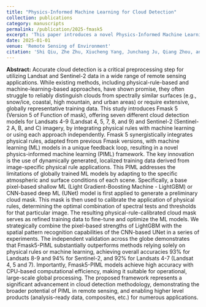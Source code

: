 ```yaml
---
title: "Physics-Informed Machine Learning for Cloud Detection"
collection: publications
category: manuscripts
permalink: /publication/2025-fmask5
excerpt: 'This paper introduces a novel Physics-Informed Machine Learning (PIML) framework for better cloud detection for Landsat and Sentinel-2 imagery.'
date: 2025-01-01
venue: 'Remote Sensing of Environment'
citation: 'Shi Qiu, Zhe Zhu, Xiucheng Yang, Junchang Ju, Qiang Zhou, and Christopher S.R. Neigh. (2025). &quot;Physics-Informed Machine Learning for Cloud Detection.&quot; <i>Remote Sensing of Environment</i>. in Revise.'
---
```

<b>Abstract:</b> Accurate cloud detection is a critical preprocessing step for utilizing Landsat and Sentinel-2 data in a wide range of remote sensing applications. While existing methods, including physical-rule-based and machine-learning-based approaches, have shown promise, they often struggle to reliably distinguish clouds from spectrally similar surfaces (e.g., snow/ice, coastal, high mountain, and urban areas) or require extensive, globally representative training data. This study introduces Fmask 5 (Version 5 of Function of mask), offering seven different cloud detection models for Landsats 4-9 (Landsat 4, 5, 7, 8, and 9) and Sentinel-2 (Sentinel-2 A, B, and C) imagery, by integrating physical rules with machine learning or using each approach independently. Fmask 5 synergistically integrates physical rules, adapted from previous Fmask versions, with machine learning (ML) models in a unique feedback loop, resulting in a novel physics-informed machine learning (PIML) framework. The key innovation is the use of dynamically generated, localized training data derived from image-specific physical rule applications. This PIML addresses the limitations of globally trained ML models by adapting to the specific atmospheric and surface conditions of each scene. Specifically, a base pixel-based shallow ML (Light Gradient-Boosting Machine - LightGBM) or CNN-based deep ML (UNet) model is first applied to generate a preliminary cloud mask. This mask is then used to calibrate the application of physical rules, determining the optimal combination of spectral tests and thresholds for that particular image. The resulting physical-rule-calibrated cloud mask serves as refined training data to fine-tune and optimize the ML models. We strategically combine the pixel-based strengths of LightGBM with the spatial pattern recognition capabilities of the CNN-based UNet in a series of experiments. The independent validation across the globe demonstrates that Fmask5-PIML substantially outperforms methods relying solely on physical rules or machine learning, achieving overall accuracies 93% for Landsats 8-9 and 94% for Sentinel-2, and 92% for Landsats 4-7 (Landsat 4, 5 and 7). Importantly, Fmask5-PIML models achieve high accuracy with CPU-based computational efficiency, making it suitable for operational, large-scale global processing. The proposed framework represents a significant advancement in cloud detection methodology, demonstrating the broader potential of PIML in remote sensing, and enabling higher level products (analysis-ready data, composites, etc.) for numerous applications.

